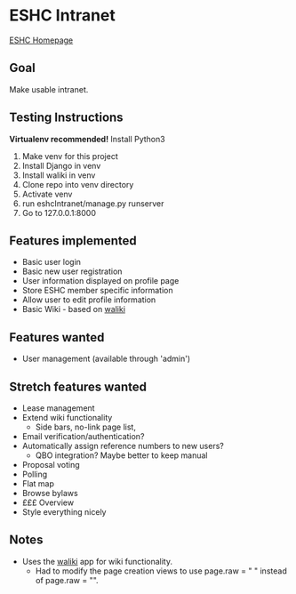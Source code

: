 # ESHC Intranet
[ESHC Homepage](http://edinburghcoop.wordpress.com/)

## Goal
Make usable intranet.

## Testing Instructions
**Virtualenv recommended!**
Install Python3
1. Make venv for this project
2. Install Django in venv
3. Install waliki in venv
4. Clone repo into venv directory
5. Activate venv
6. run eshcIntranet/manage.py runserver
7. Go to 127.0.0.1:8000

## Features implemented
* Basic user login
* Basic new user registration
* User information displayed on profile page
* Store ESHC member specific information
* Allow user to edit profile information
* Basic Wiki - based on [waliki](https://github.com/mgaitan/waliki)

## Features wanted
* User management (available through 'admin')

## Stretch features wanted
* Lease management
* Extend wiki functionality
  * Side bars, no-link page list,
* Email verification/authentication?
* Automatically assign reference numbers to new users?
  * QBO integration? Maybe better to keep manual
* Proposal voting
* Polling
* Flat map
* Browse bylaws
* £££ Overview
* Style everything nicely

## Notes
* Uses the [waliki](https://github.com/mgaitan/waliki) app for wiki functionality. 
  * Had to modify the page creation views to use page.raw = " " instead of page.raw = "".
